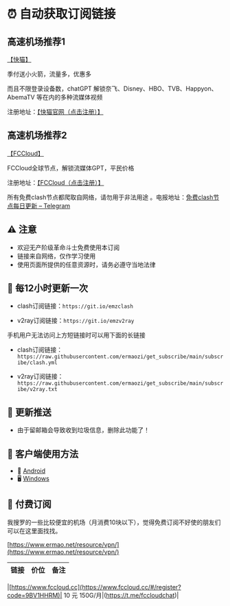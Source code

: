 # ⏰ 自动获取订阅链接
##  高速机场推荐1

[【快猫】](https://home.kuaimao.io/#/register?code=TTaIXhNs)

季付送小火箭，流量多，优惠多

而且不限登录设备数，chatGPT 解锁奈飞、Disney、HBO、TVB、Happyon、AbemaTV 等在内的多种流媒体视频

注册地址：[【快猫官网（点击注册）】](https://home.kuaimao.io/#/register?code=TTaIXhNs)

##  高速机场推荐2

[【FCCloud】](https://invite.fastconnect.cc/#/register?code=9BV1HHRM)

FCCloud全球节点，解锁流媒体GPT，平民价格

注册地址：[【FCCloud（点击注册）】](https://invite.fastconnect.cc/#/register?code=9BV1HHRM)

所有免费clash节点都爬取自网络，请勿用于非法用途 。电报地址：<a href="https://t.me/+_gkN4gmsOWFjZmZl" target="_blank">免费clash节点每日更新 – Telegram</a>
## ⚠️ 注意

- 欢迎无产阶级革命斗士免费使用本订阅
- 链接来自网络，仅作学习使用
- 使用页面所提供的任意资源时，请务必遵守当地法律

## 🚀 每12小时更新一次

- clash订阅链接：`https://git.io/emzclash`

- v2ray订阅链接：`https://git.io/emzv2ray`

手机用户无法访问上方短链接时可以用下面的长链接

- clash订阅链接：`https://raw.githubusercontent.com/ermaozi/get_subscribe/main/subscribe/clash.yml`

- v2ray订阅链接：`https://raw.githubusercontent.com/ermaozi/get_subscribe/main/subscribe/v2ray.txt`

## 📧 更新推送

- 由于留邮箱会导致收到垃圾信息，删除此功能了！

## 📘 客户端使用方法

- 📱 [Android](https://www.ermao.net/skill/clashforandroid/)
- 🖥 [Windows](https://www.ermao.net/uncategorized/clash-for-windows/)

## 💸 付费订阅

我搜罗的一些比较便宜的机场（月消费10块以下），觉得免费订阅不好使的朋友们可以在这里面找找。

[https://www.ermao.net/resource/vpn/](https://www.ermao.net/resource/vpn/)

| 链接 | 价位 |  备注 |
|----|-------|----|

|[https://www.fccloud.cc](https://www.fccloud.cc/#/register?code=9BV1HHRM)|	10 元 150G/月|(https://t.me/fccloudchat)|


